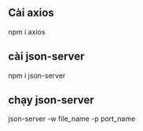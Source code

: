 ##  Cài axios
npm i axios

## cài json-server
npm i json-server

## chạy json-server
json-server -w file_name -p port_name